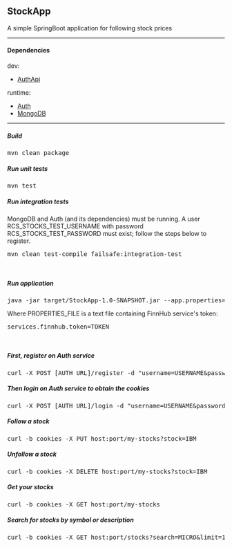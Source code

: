 ## StockApp

A simple SpringBoot application for following stock prices

<hr>

#### Dependencies

dev:

* [AuthApi](https://github.com/r-c-s/AuthApi)

runtime:
* [Auth](https://github.com/r-c-s/Auth) 
* [MongoDB](https://docs.mongodb.com/manual/installation/)

<hr>

##### Build

<pre>
mvn clean package
</pre>

##### Run unit tests

<pre>
mvn test
</pre>

##### Run integration tests 
MongoDB and Auth (and its dependencies) must be running. A user RCS_STOCKS_TEST_USERNAME with password RCS_STOCKS_TEST_PASSWORD must exist; follow the steps below to register.

<pre>
mvn clean test-compile failsafe:integration-test
</pre>

<br>

##### Run application

<pre>
java -jar target/StockApp-1.0-SNAPSHOT.jar --app.properties=PROPERTIES_FILE
</pre>

Where PROPERTIES_FILE is a text file containing FinnHub service's token:

<pre>
services.finnhub.token=TOKEN
</pre>

<br>

##### First, register on Auth service

<pre>
curl -X POST [AUTH_URL]/register -d "username=USERNAME&password=PASSWORD"
</pre>

##### Then login on Auth service to obtain the cookies

<pre>
curl -X POST [AUTH_URL]/login -d "username=USERNAME&password=PASSWORD" -c cookies
</pre>

##### Follow a stock

<pre>
curl -b cookies -X PUT host:port/my-stocks?stock=IBM
</pre>

##### Unfollow a stock

<pre>
curl -b cookies -X DELETE host:port/my-stocks?stock=IBM
</pre>

##### Get your stocks

<pre>
curl -b cookies -X GET host:port/my-stocks
</pre>

##### Search for stocks by symbol or description

<pre>
curl -b cookies -X GET host:port/stocks?search=MICRO&limit=10
</pre>